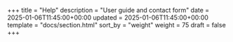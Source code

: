 +++
title = "Help"
description = "User guide and contact form"
date = 2025-01-06T11:45:00+00:00
updated = 2025-01-06T11:45:00+00:00
template = "docs/section.html"
sort_by = "weight"
weight = 75
draft = false
+++

